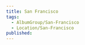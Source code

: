 ```yaml
---
title: San Francisco
tags:
  - AlbumGroup/San-Francisco
  - Location/San-Francisco
published:
---
```

